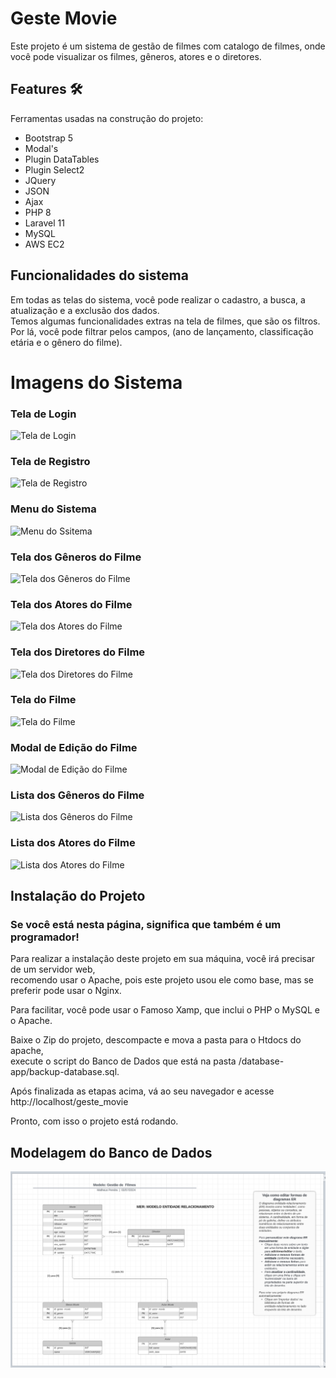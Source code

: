 # Geste Movie
Este projeto é um sistema de gestão de filmes com catalogo de filmes, onde você pode visualizar os filmes, gêneros, atores e o diretores. <br />

[//]: # (Você pode ver o projeto funcionando [clicando aqui]http://ec2-18-228-190-190.sa-east-1.compute.amazonaws.com/.)

## Features :hammer_and_wrench:
Ferramentas usadas na construção do projeto:
- Bootstrap 5
- Modal's
- Plugin DataTables
- Plugin Select2 
- JQuery
- JSON
- Ajax
- PHP 8
- Laravel 11
- MySQL
- AWS EC2
## Funcionalidades do sistema
Em todas as telas do sistema, você pode realizar o cadastro, a busca, a atualização e a exclusão dos dados. <br />
Temos algumas funcionalidades extras na tela de filmes, que são os filtros. <br /> 
Por lá, você pode filtrar pelos campos, (ano de lançamento, classificação etária e o gênero do filme). <br />

# Imagens do Sistema
### Tela de Login
![Tela de Login](https://github.com/am-matheusoliveira/geste-movie/assets/94059670/c9d4986f-c925-494c-bf1e-8909bdb87a90)

### Tela de Registro
![Tela de Registro](https://github.com/am-matheusoliveira/geste-movie/assets/94059670/bf017a38-21ac-47fa-9ce1-de2d7a94f404)

### Menu do Sistema
![Menu do Ssitema](https://github.com/am-matheusoliveira/geste-movie/assets/94059670/f7db26d1-df15-4e8b-8498-0af625f8fd2a)

### Tela dos Gêneros do Filme
![Tela dos Gêneros do Filme](https://github.com/am-matheusoliveira/geste-movie/assets/94059670/5246c01d-5967-48fc-abd2-e33679e1e076)

### Tela dos Atores do Filme
![Tela dos Atores do Filme](https://github.com/am-matheusoliveira/geste-movie/assets/94059670/167e8e20-93c6-4aa6-9a50-bd8a48d0d884)

### Tela dos Diretores do Filme
![Tela dos Diretores do Filme](https://github.com/am-matheusoliveira/geste-movie/assets/94059670/9edb5866-831f-4795-a832-0598a99b12d3)

### Tela do Filme
![Tela do Filme](https://github.com/am-matheusoliveira/geste-movie/assets/94059670/179f68c5-ad96-4b2d-94f1-89d227887bd1)

### Modal de Edição do Filme
![Modal de Edição do Filme](https://github.com/am-matheusoliveira/geste-movie/assets/94059670/a765684a-c651-44df-9560-f69fa709d429)

### Lista dos Gêneros do Filme
![Lista dos Gêneros do Filme](https://github.com/am-matheusoliveira/geste-movie/assets/94059670/511b89c6-413d-4832-90f3-44ac17ac5fcf)

### Lista dos Atores do Filme
![Lista dos Atores do Filme](https://github.com/am-matheusoliveira/geste-movie/assets/94059670/1fe996f2-9b32-4261-86ff-fce483318346)

## Instalação do Projeto
### Se você está nesta página, significa que também é um programador!

Para realizar a instalação deste projeto em sua máquina, você irá precisar de um servidor web, <br />
recomendo usar o Apache, pois este projeto usou ele como base, mas se preferir pode usar o Nginx. <br />

Para facilitar, você pode usar o Famoso Xamp, que inclui o PHP o MySQL e o Apache. <br />

Baixe o Zip do projeto, descompacte e mova a pasta para o Htdocs do apache, <br />
execute o script do Banco de Dados que está na pasta /database-app/backup-database.sql. <br />

Após finalizada as etapas acima, vá ao seu navegador e acesse http://localhost/geste_movie <br />

Pronto, com isso o projeto está rodando. <br />


## Modelagem do Banco de Dados
![Modelagem do Banco de Dados](https://github.com/am-matheusoliveira/geste-movie/blob/main/database-app/LucidChart%20Modelagem%20do%20Banco.png)











